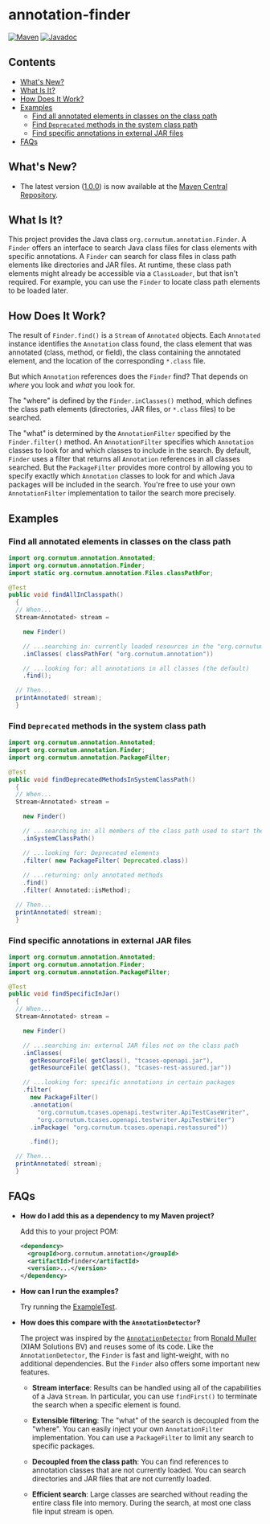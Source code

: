 # annotation-finder

[![Maven](https://img.shields.io/badge/maven-1.0.0-green.svg)](https://search.maven.org/search?q=org.cornutum.annotation.finder)
[![Javadoc](https://img.shields.io/badge/javadoc-1.0.0-green.svg)](https://javadoc.io/doc/org.cornutum.annotation/finder/latest/index.html)

## Contents ##

  * [What's New?](#whats-new)
  * [What Is It?](#what-is-it)
  * [How Does It Work?](#how-does-it-work)
  * [Examples](#examples)
    * [Find all annotated elements in classes on the class path](#find-all-annotated-elements-in-classes-on-the-class-path)
    * [Find `Deprecated` methods in the system class path](#find-deprecated-methods-in-the-system-class-path)
    * [Find specific annotations in external JAR files](#find-specific-annotations-in-external-jar-files)
  * [FAQs](#faqs)

## What's New? ##

  * The latest version ([1.0.0](https://github.com/Cornutum/annotation-finder/releases/tag/release-1.0.0))
    is now available at the [Maven Central Repository](https://search.maven.org/search?q=org.cornutum.annotation.finder).

## What Is It? ##

This project provides the Java class `org.cornutum.annotation.Finder`. A `Finder` offers an
interface to search Java class files for class elements with specific annotations. A `Finder` can
search for class files in class path elements like directories and JAR files. At runtime, these
class path elements might already be accessible via a `ClassLoader`, but that isn't required. For
example, you can use the `Finder` to locate class path elements to be loaded later.


## How Does It Work? ##

The result of `Finder.find()` is a `Stream` of `Annotated` objects. Each `Annotated` instance
identifies the `Annotation` class found, the class element that was annotated (class, method, or field),
the class containing the annotated element, and the location of the corresponding `*.class` file.

But which `Annotation` references does the `Finder` find? That depends on _where_ you look and
_what_ you look for.

The "where" is defined by the `Finder.inClasses()` method, which defines the class path elements
(directories, JAR files, or `*.class` files) to be searched.

The "what" is determined by the `AnnotationFilter` specified by the `Finder.filter()` method. An
`AnnotationFilter` specifies which `Annotation` classes to look for and which classes to include in
the search. By default, `Finder` uses a filter that returns all `Annotation` references in all
classes searched. But the `PackageFilter` provides more control by allowing you to specify exactly
which `Annotation` classes to look for and which Java packages will be included in the search.
You're free to use your own `AnnotationFilter` implementation to tailor the search more precisely.


## Examples ##

### Find all annotated elements in classes on the class path ###

```java
import org.cornutum.annotation.Annotated;
import org.cornutum.annotation.Finder;
import static org.cornutum.annotation.Files.classPathFor;

@Test
public void findAllInClasspath()
  {
  // When...
  Stream<Annotated> stream =

    new Finder()

    // ...searching in: currently loaded resources in the "org.cornutum.annotation" package
    .inClasses( classPathFor( "org.cornutum.annotation"))

    // ...looking for: all annotations in all classes (the default)
    .find();

  // Then...
  printAnnotated( stream);
  }
```

### Find `Deprecated` methods in the system class path ###

```java
import org.cornutum.annotation.Annotated;
import org.cornutum.annotation.Finder;
import org.cornutum.annotation.PackageFilter;

@Test
public void findDeprecatedMethodsInSystemClassPath()
  {
  // When...
  Stream<Annotated> stream =

    new Finder()

    // ...searching in: all members of the class path used to start the JVM
    .inSystemClassPath()

    // ...looking for: Deprecated elements
    .filter( new PackageFilter( Deprecated.class))
      
    // ...returning: only annotated methods
    .find()
    .filter( Annotated::isMethod);

  // Then...
  printAnnotated( stream);
  }
```

### Find specific annotations in external JAR files ###

```java
import org.cornutum.annotation.Annotated;
import org.cornutum.annotation.Finder;
import org.cornutum.annotation.PackageFilter;

@Test
public void findSpecificInJar()
  {
  // When...
  Stream<Annotated> stream =

    new Finder()

    // ...searching in: external JAR files not on the class path
    .inClasses(
      getResourceFile( getClass(), "tcases-openapi.jar"),
      getResourceFile( getClass(), "tcases-rest-assured.jar"))

    // ...looking for: specific annotations in certain packages
    .filter(
      new PackageFilter()
      .annotation(
        "org.cornutum.tcases.openapi.testwriter.ApiTestCaseWriter",
        "org.cornutum.tcases.openapi.testwriter.ApiTestWriter")
      .inPackage( "org.cornutum.tcases.openapi.restassured"))

      .find();

  // Then...
  printAnnotated( stream);
  }
```

## FAQs ##

  * **How do I add this as a dependency to my Maven project?**

    Add this to your project POM:

    ```xml
    <dependency>
      <groupId>org.cornutum.annotation</groupId>
      <artifactId>finder</artifactId>
      <version>...</version>
    </dependency>
    ```

  * **How can I run the examples?**

    Try running the [ExampleTest](https://github.com/Cornutum/annotation-finder/blob/master/src/test/java/org/cornutum/annotation/examples/ExampleTest.java).

  * **How does this compare with the `AnnotationDetector`?**

    The project was inspired by the [`AnnotationDetector`](https://github.com/rmuller/infomas-asl?tab=readme-ov-file#annotation-detector)
    from [Ronald Muller](https://www.linkedin.com/in/ronaldkmuller/) (XIAM Solutions BV) and reuses some of its code.
    Like the `AnnotationDetector`, the `Finder` is fast and light-weight, with no additional dependencies.
    But the `Finder` also offers some important new features.

    * **Stream interface**: Results can be handled using all of the capabilities of a Java `Stream`. In particular, you can use `findFirst()` to
      terminate the search when a specific element is found.

    * **Extensible filtering**: The "what" of the search is decoupled from the "where". You can easily inject your own `AnnotationFilter`
      implementation. You can use a `PackageFilter` to limit any search to specific packages.

    * **Decoupled from the class path**: You can find references to annotation classes that are not currently loaded. You can search
      directories and JAR files that are not currently loaded.

    * **Efficient search**: Large classes are searched without reading the entire class file into memory. During the search, at most one class file input stream
      is open.

